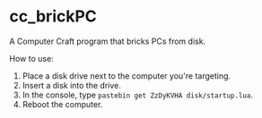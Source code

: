 # cc_brickPC
A Computer Craft program that bricks PCs from disk.

How to use:
1. Place a disk drive next to the computer you're targeting.
2. Insert a disk into the drive.
3. In the console, type `pastebin get ZzDyKVHA disk/startup.lua`.
4. Reboot the computer.
